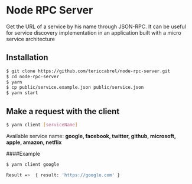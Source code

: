 # Node RPC Server

Get the URL of a service by his name through JSON-RPC. It can 
be useful for service discovery implementation in an application built with 
a micro service architecture

## Installation
```bash
$ git clone https://github.com/tericcabrel/node-rpc-server.git
$ cd node-rpc-server
$ yarn
$ cp public/service.example.json public/service.json 
$ yarn start
```

## Make a request with the client
```bash
$ yarn client [serviceName]
```
Available service name: **google, facebook, twitter, github, microsoft, apple, amazon, netflix**
<br>

####Example
```bash
$ yarn client google

Result =>  { result: 'https://google.com' }
```
